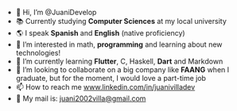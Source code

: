 - 👋 Hi, I’m @JuaniDevelop
- 📚 Currently studying **Computer Sciences** at my local university
- 🌎 I speak **Spanish** and **English** (native proficiency)
- 👀 I’m interested in math, **programming** and learning about new technologies!
- 🌱 I’m currently learning **Flutter**, C, Haskell, **Dart** and Markdown
- 🏬 I’m looking to collaborate on a big company like **FAANG** when I graduate, but for the moment, I would love a part-time job
- 📫 How to reach me www.linkedin.com/in/juanivilladev
- 📨 My mail is: juani2002villa@gmail.com

